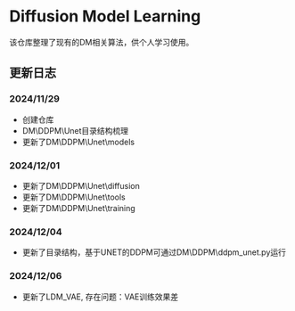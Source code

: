 # Diffusion Model Learning

该仓库整理了现有的DM相关算法，供个人学习使用。

## 更新日志
### 2024/11/29
- 创建仓库
- DM\DDPM\Unet目录结构梳理
- 更新了DM\DDPM\Unet\models
### 2024/12/01
- 更新了DM\DDPM\Unet\diffusion
- 更新了DM\DDPM\Unet\tools
- 更新了DM\DDPM\Unet\training
### 2024/12/04
- 更新了目录结构，基于UNET的DDPM可通过DM\DDPM\ddpm_unet.py运行
### 2024/12/06
- 更新了LDM_VAE, 存在问题：VAE训练效果差
